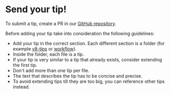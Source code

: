 # Send your tip!

To submit a tip, create a PR in our [GitHub repository](https://github.com/Kikobeats/js-mythbusters).

Before adding your tip take into consideration the following guidelines:

- Add your tip in the correct section. Each different section is a folder (for example [v8-tips](https://github.com/Kikobeats/js-mythbusters/tree/master/v8-tips) or [workflow](https://github.com/Kikobeats/js-mythbusters/tree/master/workflow)).
- Inside the folder, each file is a tip.
- If your tip is very similar to a tip that already exists, consider extending the first tip.
- Don't add more than one tip per file.
- The text that describes the tip has to be concise and precise.
- To avoid extending tips till they are too big, you can reference other tips instead.
